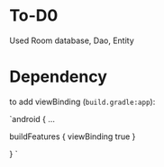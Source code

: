 # To-D0
Used Room database, Dao, Entity
# Dependency
to add viewBinding (`build.gradle:app`):

`android {
     ...
  
  buildFeatures {
    viewBinding true
  }
  
}
`
